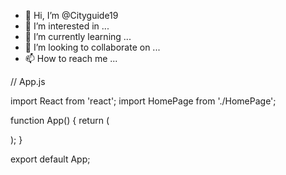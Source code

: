 - 👋 Hi, I’m @Cityguide19
- 👀 I’m interested in ...
- 🌱 I’m currently learning ...
- 💞️ I’m looking to collaborate on ...
- 📫 How to reach me ...

<!---
Cityguide19/Cityguide19 is a ✨ special ✨ repository because its `README.md` (this file) appears on your GitHub profile.
You can click the Preview link to take a look at your changes.
--->
// App.js

import React from 'react';
import HomePage from './HomePage';

function App() {
  return (
    <div className="app">
      <HomePage />
    </div>
  );
}

export default App;
